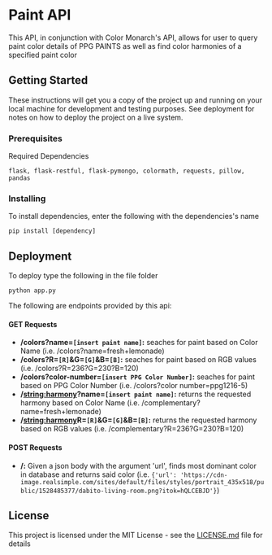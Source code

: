 # Paint API

This API, in conjunction with Color Monarch's API, allows for user to query paint color details of PPG PAINTS as well as find color harmonies of a specified paint color


## Getting Started

These instructions will get you a copy of the project up and running on your local machine for development and testing purposes. See deployment for notes on how to deploy the project on a live system.

### Prerequisites

Required Dependencies

```
flask, flask-restful, flask-pymongo, colormath, requests, pillow, pandas
```


### Installing

To install dependencies, enter the following with the dependencies's name

```
pip install [dependency]
```

## Deployment
To deploy type the following in the file folder

```
python app.py
```
The following are endpoints provided by this api: 

#### GET Requests
* __/colors?name=`[insert paint name]`:__ seaches for paint based on Color Name  (i.e. /colors?name=fresh+lemonade)
* __/colors?R=`[R]`&G=`[G]`&B=`[B]`:__ seaches for paint based on RGB values (i.e. /colors?R=236?G=230?B=120)
* __/colors?color-number=`[insert PPG Color Number]`:__ seaches for paint based on PPG Color Number (i.e. /colors?color number=ppg1216-5)
* __/<string:harmony>?name=`[insert paint name]`:__ returns the requested harmony based on Color Name (i.e. /complementary?name=fresh+lemonade)
* __/<string:harmony>R=`[R]`&G=`[G]`&B=`[B]`:__ returns the requested harmony based on RGB values (i.e. /complementary?R=236?G=230?B=120)

#### POST Requests
* __/:__ Given a json body with the argument 'url', finds most dominant color in database and returns said color (i.e. `{'url': 'https://cdn-image.realsimple.com/sites/default/files/styles/portrait_435x518/public/1528485377/dabito-living-room.png?itok=hQLCEBJD'}`)
## License

This project is licensed under the MIT License - see the [LICENSE.md](LICENSE.md) file for details
